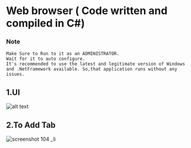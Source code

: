 # Web browser ( Code written and compiled in C#)

### Note
```
Make Sure to Run to it as an ADMINISTRATOR.
Wait for it to auto configure.
It's recommended to use the latest and legitimate version of Windows and .NetFramework available. So,that application runs without any issues.
```
## 1.UI
![alt text](https://user-images.githubusercontent.com/22167688/30001449-4b4813c4-90ac-11e7-9e12-296db2167680.png)
## 2.To Add Tab
![screenshot 104 _li](https://user-images.githubusercontent.com/22167688/30001478-30dac184-90ad-11e7-9113-05ba99b20fd6.jpg)

